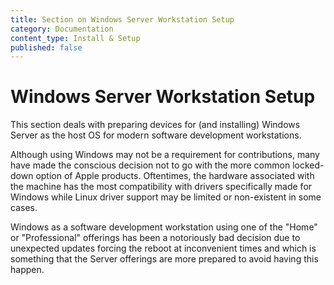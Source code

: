 ```yaml
---
title: Section on Windows Server Workstation Setup
category: Documentation
content_type: Install & Setup
published: false
---
```


<!-- Begin GitHub-Flavored Markdown (GFM)
See: https://docs.github.com/get-started/writing-on-github
Spec: https://github.github.com/gfm
-->

# Windows Server Workstation Setup

This section deals with preparing devices for (and installing) Windows
Server as the host OS for modern software development workstations.

Although using Windows may not be a requirement for contributions, many have
made the conscious decision not to go with the more common locked-down option
of Apple products. Oftentimes, the hardware associated with the machine has
the most compatibility with drivers specifically made for Windows while
Linux driver support may be limited or non-existent in some cases.

Windows as a software development workstation using one of the
"Home" or "Professional" offerings has been a notoriously bad
decision due to unexpected updates forcing the reboot at
inconvenient times and which is something that the Server
offerings are more prepared to avoid having this happen.



